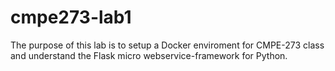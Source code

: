 # cmpe273-lab1
The purpose of this lab is to setup a Docker enviroment for CMPE-273 class and understand the Flask micro webservice-framework for Python.
